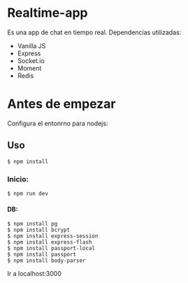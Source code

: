 # Realtime-app


Es una app de chat en tiempo real. Dependencias utilizadas:
 - Vanilla JS
 - Express
 - Socket.io
 - Moment
 - Redis
# Antes de empezar
Configura el entonrno para nodejs:

## Uso

```
$ npm install
```

### Inicio:

```
$ npm run dev
```
#### DB:

```
$ npm install pg
$ npm install bcrypt
$ npm install express-session
$ npm install express-flash
$ npm install passport-local
$ npm install passport
$ npm install body-parser
```
Ir a localhost:3000


